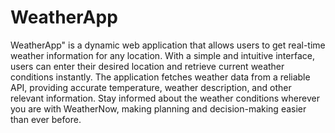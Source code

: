 # WeatherApp
WeatherApp" is a dynamic web application that allows users to get real-time weather information for any location. With a simple and intuitive interface, users can enter their desired location and retrieve current weather conditions instantly. The application fetches weather data from a reliable API, providing accurate temperature, weather description, and other relevant information. Stay informed about the weather conditions wherever you are with WeatherNow, making planning and decision-making easier than ever before.
